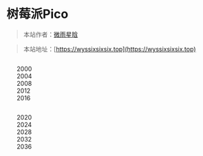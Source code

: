# 树莓派Pico

> 本站作者：[微雨星晗](https://github.com/WeiYuXingHan)

> 本站地址：[https://wyssixsixsix.top](https://wyssixsixsix.top)

<div>
  <ul style="list-style-type: none; width: 50%; float: left;">
    <li>2000</li>
    <li>2004</li>
    <li>2008</li>
    <li>2012</li>
    <li>2016</li>
  </ul>
  <ul style="list-style-type: none; width: 50%; float: left;">
    <li>2020</li>
    <li>2024</li>
    <li>2028</li>
    <li>2032</li>
    <li>2036</li>
  </ul>
</div>